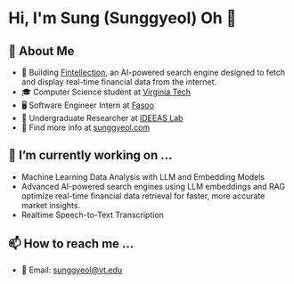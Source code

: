 # Hi, I'm Sung (Sunggyeol) Oh 👋

## :book: About Me
- 🧹 Building [Fintellection](https://www.fintellection.com/), an AI-powered search engine designed to fetch and display real-time financial data from the internet. 
- 🎓 Computer Science student at [Virginia Tech](https://www.vt.edu)
- 🖥️ Software Engineer Intern at [Fasoo](https://www.fasoo.com)
- 🔬 Undergraduate Researcher at [IDEEAS Lab](https://www.ideeaslab.com)
- :link: Find more info at [sunggyeol.com](https://www.sunggyeol.com)

## 🌱 I’m currently working on ...
- Machine Learning Data Analysis with LLM and Embedding Models
- Advanced AI-powered search engines using LLM embeddings and RAG optimize real-time financial data retrieval for faster, more accurate market insights.
- Realtime Speech-to-Text Transcription

## 📫 How to reach me ...
- :email: Email: sunggyeol@vt.edu
